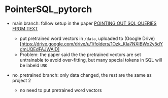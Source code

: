 # PointerSQL_pytorch

- main branch: follow setup in the paper [POINTING OUT SQL QUERIES FROM TEXT](https://www.microsoft.com/en-us/research/wp-content/uploads/2017/11/nl2prog.pdf)
  - put pretrained word vectors in `/data`, uploaded to (Google Drive)[https://drive.google.com/drive/u/1/folders/1Ozk_KIa7NXIBWo2y5dYdmUQEdFAJWAlD]
  - Problem: the paper said the the pretrained vectors are set untrainable to avoid over-fitting, but many special tokens in SQL will be labeld `UNK`

- no_pretrained branch: only data changed, the rest are the same as project 2
  - no need to put pretrained word vectors
